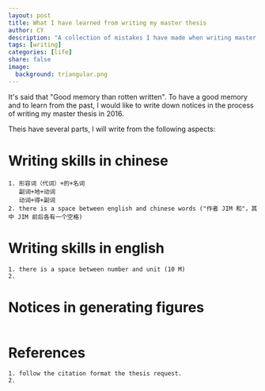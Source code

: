 ```yaml
---
layout: post
title: What I have learned from writing my master thesis
author: CY
description: "A collection of mistakes I have made when writing master thesis"
tags: [writing]
categories: [life]
share: false
image:
  background: triangular.png
---
```


It's said that "Good memory than rotten written". To have a good memory and to learn from the past, I would like to write down notices in the process of writing my master thesis in 2016.    

Theis have several parts, I will write from the following aspects:  
     
# Writing skills in chinese     

```
1. 形容词（代词）+的+名词
   副词+地+动词
   动词+得+副词
2. there is a space between english and chinese words ("作者 JIM 和"，其中 JIM 前后各有一个空格)
```

# Writing skills in english      

```
1. there is a space between number and unit (10 M)
2. 
```

# Notices in generating figures     

```

```

# References

```
1. follow the citation format the thesis request.
2. 
```       
